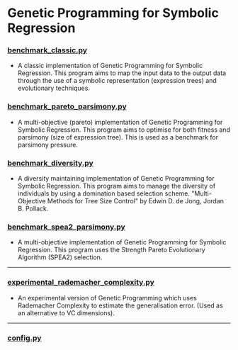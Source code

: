 # Genetic Programming for Symbolic Regression

### [benchmark_classic.py](https://github.com/Decadz/Genetic-Programming-for-Symbolic-Regression/blob/master/algorithms/benchmark/benchmark_classic.py) 
- A classic implementation of Genetic Programming for Symbolic Regression.
This program aims to map the input data to the output data through the use
of a symbolic representation (expression trees) and evolutionary techniques.

### [benchmark_pareto_parsimony.py](https://github.com/Decadz/Genetic-Programming-for-Symbolic-Regression/blob/master/algorithms/benchmark/benchmark_pareto_parsimony.py)
- A multi-objective (pareto) implementation of Genetic Programming for Symbolic
Regression. This program aims to optimise for both fitness and parsimony (size
of expression tree). This is used as a benchmark for parsimony pressure.

### [benchmark_diversity.py](https://github.com/Decadz/Genetic-Programming-for-Symbolic-Regression/blob/master/algorithms/benchmark/benchmark_diversity.py)
- A diversity maintaining implementation of Genetic Programming for Symbolic
Regression. This program aims to manage the diversity of individuals by using
a domination based selection scheme. "Multi-Objective Methods for Tree Size
Control" by Edwin D. de Jong, Jordan B. Pollack.

### [benchmark_spea2_parsimony.py](https://github.com/Decadz/Genetic-Programming-for-Symbolic-Regression/blob/master/algorithms/benchmark/benchmark_spea2_parsimony.py)
- A multi-objective implementation of Genetic Programming for Symbolic Regression.
This program uses the Strength Pareto Evolutionary Algorithm (SPEA2) selection.

---

### [experimental_rademacher_complexity.py](https://github.com/Decadz/Genetic-Programming-for-Symbolic-Regression/blob/master/algorithms/experimental/experimental_rademacher_complexity.py)
- An experimental version of Genetic Programming which uses Rademacher Complexity
to estimate the generalisation error. (Used as an alternative to VC dimensions).

---

### [config.py](https://github.com/Decadz/Genetic-Programming-for-Symbolic-Regression/blob/master/algorithms/config.py)